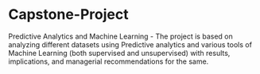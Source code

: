# Capstone-Project
Predictive Analytics and Machine Learning -  The project is based on analyzing different datasets using Predictive analytics and various tools of Machine Learning (both supervised and unsupervised) with results, implications, and managerial recommendations for the same.
